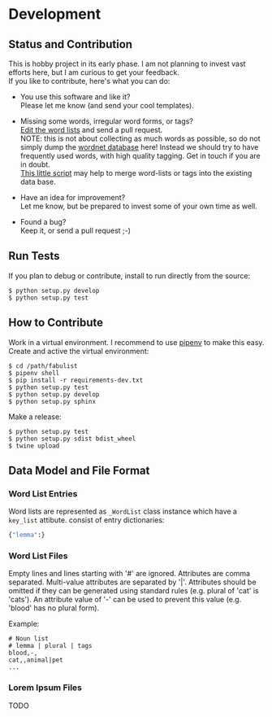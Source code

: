 # Development

## Status and Contribution

This is hobby project in its early phase. I am not planning to invest vast efforts here, but
I am curious to get your feedback.<br>
If you like to contribute, here's what you can do:

- You use this software and like it?<br>
  Please let me know (and send your cool templates).

- Missing some words, irregular word forms, or tags?<br>
  [Edit the word lists](https://github.com/mar10/fabulist/tree/master/fabulist/data)
  and send a pull request.<br>
  NOTE: this is not about collecting as much words as possible, so do not simply dump the
  [wordnet database](http://wordnet.princeton.edu) here!
  Instead we should try to have frequently used words, with high quality tagging. Get in touch if
  you are in doubt.<br>
  [This little script](https://github.com/mar10/fabulist/blob/master/tests/list_importer.py)
  may help to merge word-lists or tags into the existing data base.

- Have an idea for improvement?<br>
  Let me know, but be prepared to invest some of your own time as well.

- Found a bug?<br>
  Keep it, or send a pull request ;-)


## Run Tests

If you plan to debug or contribute, install to run directly from the source:

	$ python setup.py develop
	$ python setup.py test


## How to Contribute

Work in a virtual environment. I recommend to use [pipenv](https://github.com/kennethreitz/pipenv)
to make this easy.
Create and active the virtual environment:
```
$ cd /path/fabulist
$ pipenv shell
$ pip install -r requirements-dev.txt
$ python setup.py test
$ python setup.py develop
$ python setup.py sphinx
```

Make a release:
```
$ python setup.py test
$ python setup.py sdist bdist_wheel
$ twine upload
```


## Data Model and File Format

### Word List Entries

Word lists are represented as `_WordList` class instance which have a `key_list` attibute.
 consist of entry dictionaries:
```py
{"lemma":}
```


### Word List Files

Empty lines and lines starting with '#' are ignored.
Attributes are comma separated. Multi-value attributes are separated by '|'.
Attributes should be omitted if they can be generated using standard rules (e.g. plural of 'cat' is 'cats').
An attribute value of '-' can be used to prevent this value (e.g. 'blood' has no plural form).

Example:
```
# Noun list
# lemma | plural | tags
blood,-,
cat,,animal|pet
...
```

### Lorem Ipsum Files

TODO
